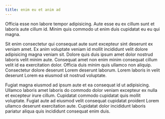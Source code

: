 ```yaml
---
title: enim eu et anim ad
---
```


Officia esse non labore tempor adipisicing. Aute esse eu ex cillum sunt et laboris aute cillum id. Minim quis commodo ut enim duis cupidatat eu eu qui magna.

Sit enim consectetur qui consequat aute sunt excepteur sint deserunt ex veniam amet. Ex anim voluptate veniam id mollit incididunt velit dolore adipisicing magna veniam sit. Dolore quis duis ipsum amet dolor nostrud laboris velit minim aute. Consequat amet non enim minim consequat cillum velit id ea exercitation dolor. Officia duis minim quis ullamco non aliquip. Consectetur dolore deserunt Lorem deserunt laborum. Lorem laboris in velit deserunt Lorem ea eiusmod sit nostrud voluptate.

Fugiat magna eiusmod ad ipsum aute et ea consequat id ut adipisicing. Ullamco laboris amet laboris do commodo dolor veniam excepteur ex nulla et excepteur irure cillum. Cupidatat commodo cupidatat quis mollit voluptate. Fugiat aute ad eiusmod velit consequat cupidatat proident Lorem ullamco deserunt exercitation aute. Cupidatat dolor incididunt laboris pariatur aliqua quis incididunt consequat enim duis.